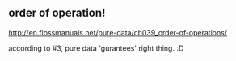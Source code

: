 ## order of operation!

<http://en.flossmanuals.net/pure-data/ch039_order-of-operations/>

according to \#3, pure data 'gurantees' right thing. :D

